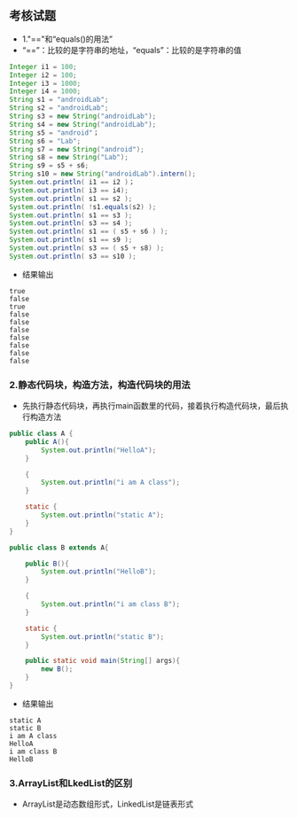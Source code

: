 ## 考核试题
* 1."=="和“equals()的用法”
* “==”：比较的是字符串的地址，“equals”：比较的是字符串的值
```java
Integer i1 = 100;
Integer i2 = 100;
Integer i3 = 1000;
Integer i4 = 1000;
String s1 = "androidLab";
String s2 = "androidLab";
String s3 = new String("androidLab");
String s4 = new String("androidLab");
String s5 = "android"；
String s6 = "Lab";
String s7 = new String("android");
String s8 = new String("Lab");
String s9 = s5 + s6;
String s10 = new String("androidLab").intern();
System.out.println( i1 == i2 )；
System.out.println( i3 == i4);
System.out.println( s1 == s2 );
System.out.println( !s1.equals(s2) );
System.out.println( s1 == s3 );
System.out.println( s3 == s4 );
System.out.println( s1 == ( s5 + s6 ) );
System.out.println( s1 == s9 );
System.out.println( s3 == ( s5 + s8) );
System.out.println( s3 == s10 );
```
* 结果输出
```
true
false
true
false
false
false
false
false
false
false
```
### 2.静态代码块，构造方法，构造代码块的用法
* 先执行静态代码块，再执行main函数里的代码，接着执行构造代码块，最后执行构造方法
```java
public class A {
    public A(){
        System.out.println("HelloA");
    }

    {
        System.out.println("i am A class");
    }

    static {
        System.out.println("static A");
    }
}
```
```java
public class B extends A{

    public B(){
        System.out.println("HelloB");
    }

    {
        System.out.println("i am class B");
    }

    static {
        System.out.println("static B");
    }

    public static void main(String[] args){
        new B();
    }
}
```
* 结果输出
```
static A
static B
i am A class
HelloA
i am class B
HelloB
```
### 3.ArrayList和LkedList的区别
* ArrayList是动态数组形式，LinkedList是链表形式
